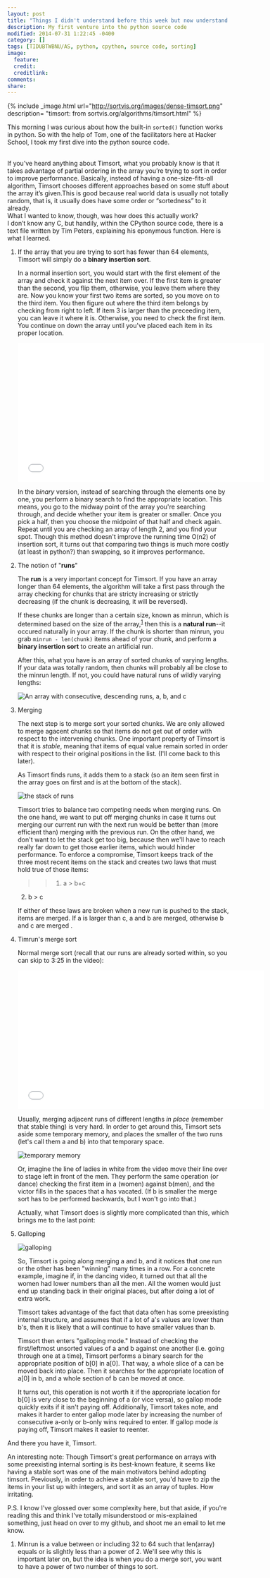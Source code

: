 ```yaml
---
layout: post
title: "Things I didn't understand before this week but now understand (at least somewhat) : Timsort"
description: My first venture into the python source code
modified: 2014-07-31 1:22:45 -0400
category: []
tags: [TIDUBTWBNU/AS, python, cpython, source code, sorting]
image:
  feature: 
  credit: 
  creditlink: 
comments: 
share: 
---
```

{% include _image.html url="http://sortvis.org/images/dense-timsort.png" description= "timsort: from sortvis.org/algorithms/timsort.html" %}

This morning I was curious about how the built-in `sorted()` function works in python. So with the help of Tom, one of the facilitators here at Hacker School, I took my first dive into the python source code.

<br />
If you’ve heard anything about Timsort, what you probably know is that it takes advantage of partial ordering in the array you’re trying to sort in order to improve performance. Basically, instead of having a one-size-fits-all algorithm, Timsort chooses different approaches based on some stuff about the array it’s given.This is good because real world data is usually not totally random, that is, it usually does have some order or “sortedness” to it already. 

<br />
What I wanted to know, though, was how does this actually work?

<br />
I don’t know any C, but handily, within the CPython source code, there is a text file written by Tim Peters, explaining his eponymous function. Here is what I learned.

1. If the array that you are trying to sort has fewer than 64 elements, Timsort will simply do a **binary insertion sort**.

   In a normal insertion sort, you would start with the first element of the array and check it against the next item over. If the first item is greater than the second, you flip them, otherwise, you leave them where they are. Now you know your first two items are sorted, so you move on to the third item. You then figure out where the third item belongs by checking from right to left. If item 3 is larger than the preceeding item, you can leave it where it is. Otherwise, you need to check the first item. You continue on down the array until you've placed each item in its proper location.

   <iframe width="560" height="315" src="//www.youtube.com/embed/ROalU379l3U" frameborder="0" allowfullscreen> </iframe>
 
   In the *binary* version, instead of searching through the elements one by one, you perform a binary search to find the appropriate location. This means, you go to the midway point of the array you're searching through, and decide whether your item is greater or smaller. Once you pick a half, then you choose the midpoint of that half and check again. Repeat until you are checking an array of length 2, and you find your spot. Though this method doesn't improve the running time O(n2) of insertion sort, it turns out that comparing two things is much more costly (at least in python?) than swapping, so it improves performance.



2. The notion of "**runs**"

   The **run** is a very important concept for Timsort. If you have an array longer    than 64 elements, the algorithm will take a first pass through the array checking    for chunks that are stricty increasing or strictly decreasing (if the chunk is    decreasing, it will be reversed). 
   
   If these chunks are longer than a certain size, known as minrun, which is    determined based on the size of the array,<sup id="fnref:1"><a href="#fn:1" class="   footnote">1</a></sup> then this is a **natural run**--it occured naturally in your    array. If the chunk is shorter than minrun, you grab `minrun - len(chunk)` items    ahead of your chunk, and perform a **binary insertion sort** to create an    artificial run. 
   
   After this, what you have is an array of sorted chunks of varying lengths. If your    data was totally random, then chunks will probably all be close to the minrun    length. If not, you could have natural runs of wildly varying lengths:
   
   ![An array with consecutive, descending runs, a, b, and c](../images/timsort_list_image.jpg)

3. Merging

   The next step is to merge sort your sorted chunks. We are only allowed to merge    agacent chunks so that items do not get out of order with respect to the    intervening chunks. One important property of Timsort is that it is *stable*,    meaning that items of equal value remain sorted in order with respect to their    original positions in the list. (I'll come back to this later).
   
   As Timsort finds runs, it adds them to a stack (so an item seen first in the array    goes on first and is at the bottom of the stack).
   
   ![the stack of runs](../images/timsort_stack_image.jpg)
   
   Timsort tries to balance two competing needs when merging runs. On the one hand,    we want to put off merging chunks in case it turns out merging our current run    with the next run would be better than (more efficient than) merging with the    previous run. On the other hand, we don't want to let the stack get too big,    because then we'll have to reach really far down to get those earlier items, which    would hinder performance. To enforce a compromise, Timsort keeps track of the    three most recent items on the stack and creates two laws that must hold true of    those items:
   
   >>1. a > b+c
   2. b > c 
   
   If either of these laws are broken when a new run is pushed to the stack, items    are merged. If a is larger than c, a and b are merged, otherwise b and c are merged   .
   
4. Timrun's merge sort

   Normal merge sort (recall that our runs are already sorted within, so you can skip    to 3:25 in the video):
   
   <iframe width="560" height="315" src="//www.youtube.com/embed/XaqR3G_NVoo"    frameborder="0" allowfullscreen></iframe>
   
   Usually, merging adjacent runs of different lengths _in place_ (remember that    stable thing) is very hard. In order to get around this, Timsort sets aside some    temporary memory, and places the smaller of the two runs (let's call them a and b)    into that temporary space. 
   
   ![temporary memory](../images/Timsort_tempmerge_image.jpg)
   
   Or, imagine the line of ladies in white from the video move their line over to    stage left in front of the men. They perform the same operation (or dance)    checking the first item in a (women) against b(men), and the victor fills in the    spaces that a has vacated. (If b is smaller the merge sort has to be performed    backwards, but I won't go into that.)
   
   Actually, what Timsort does is slightly more complicated than this, which brings    me to the last point:
   
5. Galloping

   ![galloping](http://upload.wikimedia.org/wikipedia/commons/d/dd/Muybridge_race_horse_animated.gif)

   So, Timsort is going along merging a and b, and it notices that one run or the    other has been "winning" many times in a row. For a concrete example, imagine if,    in the dancing video, it turned out that all the women had lower numbers than all    the men. All the women would just end up standing back in their original places,    but after doing a lot of extra work. 
   
   Timsort takes advantage of the fact that data often has some preexisting internal    structure, and assumes that if a lot of a's values are lower than b's, then it is    likely that a will continue to have smaller values than b. 
   
   Timsort then enters "galloping mode." Instead of checking the first/leftmost    unsorted values of a and b against one another (i.e. going through one at a time),    Timsort performs a binary search for the appropriate position of b[0] in a[0].    That way, a whole slice of a can be moved back into place. Then it searches for    the appropriate location of a[0] in b, and a whole section of b can be moved at    once. 
   
   It turns out, this operation is not worth it if the appropriate location for b[0]    is very close to the beginning of a (or vice versa), so gallop mode quickly exits    if it isn't paying off. Additionally, Timsort takes note, and makes it harder to    enter gallop mode later by increasing the number of consecutive a-only or b-only    wins required to enter. If gallop mode _is_ paying off, Timsort makes it easier to    reenter. 
   

And there you have it, Timsort.

An interesting note: Though Timsort's great performance on arrays with some preexisting internal sorting is its best-known feature, it seems like having a stable sort was one of the main motivators behind adopting timsort. Previously, in order to achieve a stable sort, you'd have to zip the items in your list up with integers, and sort it as an array of tuples. How irritating.

P.S. I know I've glossed over some complexity here, but that aside, if you're reading this and think I've totally misunderstood or mis-explained something, just head on over to my github, and shoot me an email to let me know.





<div class="footnotes">
  <ol>
    <li id="fn:1">
      <p>Minrun is a value between or including 32 to 64 such that len(array) equals or is slightly less than a power of 2. We'll see why this is important later on, but the idea is when you do a merge sort, you want to have a power of two number of things to sort. 
      	</p>
    </li>
  </ol>
</div> 





